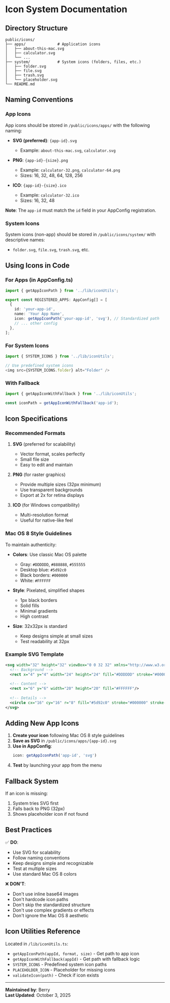 # Icon System Documentation

## Directory Structure

```
public/icons/
├── apps/              # Application icons
│   ├── about-this-mac.svg
│   ├── calculator.svg
│   └── ...
├── system/            # System icons (folders, files, etc.)
│   ├── folder.svg
│   ├── file.svg
│   ├── trash.svg
│   └── placeholder.svg
└── README.md
```

## Naming Conventions

### App Icons

App icons should be stored in `/public/icons/apps/` with the following naming:

- **SVG (preferred)**: `{app-id}.svg`
  - Example: `about-this-mac.svg`, `calculator.svg`
  
- **PNG**: `{app-id}-{size}.png`
  - Example: `calculator-32.png`, `calculator-64.png`
  - Sizes: 16, 32, 48, 64, 128, 256
  
- **ICO**: `{app-id}-{size}.ico`
  - Example: `calculator-32.ico`
  - Sizes: 16, 32, 48

**Note**: The `app-id` must match the `id` field in your AppConfig registration.

### System Icons

System icons (non-app) should be stored in `/public/icons/system/` with descriptive names:
- `folder.svg`, `file.svg`, `trash.svg`, etc.

## Using Icons in Code

### For Apps (in AppConfig.ts)

```typescript
import { getAppIconPath } from '../lib/iconUtils';

export const REGISTERED_APPS: AppConfig[] = [
  {
    id: 'your-app-id',
    name: 'Your App Name',
    icon: getAppIconPath('your-app-id', 'svg'), // Standardized path
    // ... other config
  },
];
```

### For System Icons

```typescript
import { SYSTEM_ICONS } from '../lib/iconUtils';

// Use predefined system icons
<img src={SYSTEM_ICONS.folder} alt="Folder" />
```

### With Fallback

```typescript
import { getAppIconWithFallback } from '../lib/iconUtils';

const iconPath = getAppIconWithFallback('app-id');
```

## Icon Specifications

### Recommended Formats

1. **SVG** (preferred for scalability)
   - Vector format, scales perfectly
   - Small file size
   - Easy to edit and maintain
   
2. **PNG** (for raster graphics)
   - Provide multiple sizes (32px minimum)
   - Use transparent backgrounds
   - Export at 2x for retina displays
   
3. **ICO** (for Windows compatibility)
   - Multi-resolution format
   - Useful for native-like feel

### Mac OS 8 Style Guidelines

To maintain authenticity:

- **Colors**: Use classic Mac OS palette
  - Gray: `#DDDDDD`, `#888888`, `#555555`
  - Desktop blue: `#5d92c0`
  - Black borders: `#000000`
  - White: `#FFFFFF`

- **Style**: Pixelated, simplified shapes
  - 1px black borders
  - Solid fills
  - Minimal gradients
  - High contrast

- **Size**: 32x32px is standard
  - Keep designs simple at small sizes
  - Test readability at 32px

### Example SVG Template

```svg
<svg width="32" height="32" viewBox="0 0 32 32" xmlns="http://www.w3.org/2000/svg">
  <!-- Background -->
  <rect x="4" y="4" width="24" height="24" fill="#DDDDDD" stroke="#000000" stroke-width="1"/>
  
  <!-- Content -->
  <rect x="6" y="6" width="20" height="20" fill="#FFFFFF"/>
  
  <!-- Details -->
  <circle cx="16" cy="16" r="8" fill="#5d92c0" stroke="#000000" stroke-width="1"/>
</svg>
```

## Adding New App Icons

1. **Create your icon** following Mac OS 8 style guidelines
2. **Save as SVG** in `/public/icons/apps/{app-id}.svg`
3. **Use in AppConfig**:
   ```typescript
   icon: getAppIconPath('app-id', 'svg')
   ```
4. **Test** by launching your app from the menu

## Fallback System

If an icon is missing:
1. System tries SVG first
2. Falls back to PNG (32px)
3. Shows placeholder icon if not found

## Best Practices

✅ **DO**:
- Use SVG for scalability
- Follow naming conventions
- Keep designs simple and recognizable
- Test at multiple sizes
- Use standard Mac OS 8 colors

❌ **DON'T**:
- Don't use inline base64 images
- Don't hardcode icon paths
- Don't skip the standardized structure
- Don't use complex gradients or effects
- Don't ignore the Mac OS 8 aesthetic

## Icon Utilities Reference

Located in `/lib/iconUtils.ts`:

- `getAppIconPath(appId, format, size)` - Get path to app icon
- `getAppIconWithFallback(appId)` - Get path with fallback logic
- `SYSTEM_ICONS` - Predefined system icon paths
- `PLACEHOLDER_ICON` - Placeholder for missing icons
- `validateIcon(path)` - Check if icon exists

---

**Maintained by**: Berry  
**Last Updated**: October 3, 2025

